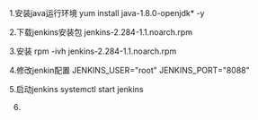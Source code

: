 1.安装java运行环境
yum install java-1.8.0-openjdk* -y

2.下载jenkins安装包 
jenkins-2.284-1.1.noarch.rpm

3.安装
rpm -ivh jenkins-2.284-1.1.noarch.rpm

4.修改jenkin配置
JENKINS_USER="root"
JENKINS_PORT="8088"

5.启动jenkins
systemctl start jenkins

6.